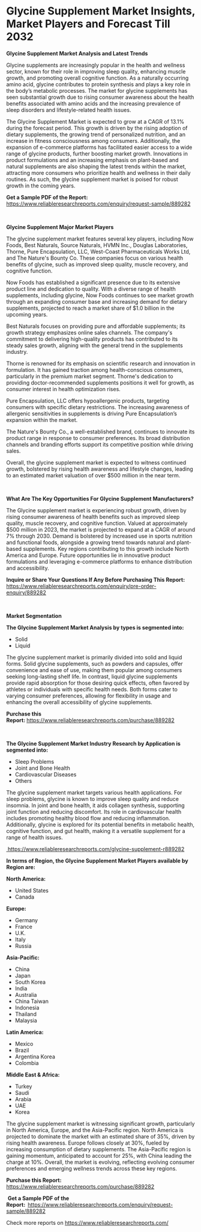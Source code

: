 <p><h1>Glycine Supplement Market Insights, Market Players and Forecast Till 2032</h1></p><p><strong>Glycine Supplement Market Analysis and Latest Trends</strong></p>
<p><p>Glycine supplements are increasingly popular in the health and wellness sector, known for their role in improving sleep quality, enhancing muscle growth, and promoting overall cognitive function. As a naturally occurring amino acid, glycine contributes to protein synthesis and plays a key role in the body’s metabolic processes. The market for glycine supplements has seen substantial growth due to rising consumer awareness about the health benefits associated with amino acids and the increasing prevalence of sleep disorders and lifestyle-related health issues.</p><p>The Glycine Supplement Market is expected to grow at a CAGR of 13.1% during the forecast period. This growth is driven by the rising adoption of dietary supplements, the growing trend of personalized nutrition, and an increase in fitness consciousness among consumers. Additionally, the expansion of e-commerce platforms has facilitated easier access to a wide range of glycine products, further boosting market growth. Innovations in product formulations and an increasing emphasis on plant-based and natural supplements are also shaping the latest trends within the market, attracting more consumers who prioritize health and wellness in their daily routines. As such, the glycine supplement market is poised for robust growth in the coming years.</p></p>
<p><strong>Get a Sample PDF of the Report:&nbsp;</strong> <a href="https://www.reliableresearchreports.com/enquiry/request-sample/889282?utm_campaign=3057&utm_medium=2&utm_source=Github&utm_content=ia&utm_term=08032025&utm_id=glycine-supplement">https://www.reliableresearchreports.com/enquiry/request-sample/889282</a></p>
<p>&nbsp;</p>
<p><strong>Glycine Supplement Major Market Players</strong></p>
<p><p>The glycine supplement market features several key players, including Now Foods, Best Naturals, Source Naturals, HVMN Inc., Douglas Laboratories, Thorne, Pure Encapsulation, LLC, West-Coast Pharmaceuticals Works Ltd, and The Nature's Bounty Co. These companies focus on various health benefits of glycine, such as improved sleep quality, muscle recovery, and cognitive function.</p><p>Now Foods has established a significant presence due to its extensive product line and dedication to quality. With a diverse range of health supplements, including glycine, Now Foods continues to see market growth through an expanding consumer base and increasing demand for dietary supplements, projected to reach a market share of $1.0 billion in the upcoming years.</p><p>Best Naturals focuses on providing pure and affordable supplements; its growth strategy emphasizes online sales channels. The company's commitment to delivering high-quality products has contributed to its steady sales growth, aligning with the general trend in the supplements industry.</p><p>Thorne is renowned for its emphasis on scientific research and innovation in formulation. It has gained traction among health-conscious consumers, particularly in the premium market segment. Thorne's dedication to providing doctor-recommended supplements positions it well for growth, as consumer interest in health optimization rises.</p><p>Pure Encapsulation, LLC offers hypoallergenic products, targeting consumers with specific dietary restrictions. The increasing awareness of allergenic sensitivities in supplements is driving Pure Encapsulation’s expansion within the market.</p><p>The Nature's Bounty Co., a well-established brand, continues to innovate its product range in response to consumer preferences. Its broad distribution channels and branding efforts support its competitive position while driving sales.</p><p>Overall, the glycine supplement market is expected to witness continued growth, bolstered by rising health awareness and lifestyle changes, leading to an estimated market valuation of over $500 million in the near term.</p></p>
<p>&nbsp;</p>
<p><strong>What Are The Key Opportunities For Glycine Supplement Manufacturers?</strong></p>
<p><p>The Glycine supplement market is experiencing robust growth, driven by rising consumer awareness of health benefits such as improved sleep quality, muscle recovery, and cognitive function. Valued at approximately $500 million in 2023, the market is projected to expand at a CAGR of around 7% through 2030. Demand is bolstered by increased use in sports nutrition and functional foods, alongside a growing trend towards natural and plant-based supplements. Key regions contributing to this growth include North America and Europe. Future opportunities lie in innovative product formulations and leveraging e-commerce platforms to enhance distribution and accessibility.</p></p>
<p><strong>Inquire or Share Your Questions If Any Before Purchasing This Report:</strong> <a href="https://www.reliableresearchreports.com/enquiry/pre-order-enquiry/889282?utm_campaign=3057&utm_medium=2&utm_source=Github&utm_content=ia&utm_term=08032025&utm_id=glycine-supplement">https://www.reliableresearchreports.com/enquiry/pre-order-enquiry/889282</a></p>
<p>&nbsp;</p>
<p><strong>Market Segmentation</strong></p>
<p><strong>The Glycine Supplement Market Analysis by types is segmented into:</strong></p>
<p><ul><li>Solid</li><li>Liquid</li></ul></p>
<p><p>The glycine supplement market is primarily divided into solid and liquid forms. Solid glycine supplements, such as powders and capsules, offer convenience and ease of use, making them popular among consumers seeking long-lasting shelf life. In contrast, liquid glycine supplements provide rapid absorption for those desiring quick effects, often favored by athletes or individuals with specific health needs. Both forms cater to varying consumer preferences, allowing for flexibility in usage and enhancing the overall accessibility of glycine supplements.</p></p>
<p><strong>Purchase this Report:&nbsp;</strong><a href="https://www.reliableresearchreports.com/purchase/889282?utm_campaign=3057&utm_medium=2&utm_source=Github&utm_content=ia&utm_term=08032025&utm_id=glycine-supplement">https://www.reliableresearchreports.com/purchase/889282</a></p>
<p>&nbsp;</p>
<p><strong>The Glycine Supplement Market Industry Research by Application is segmented into:</strong></p>
<p><ul><li>Sleep Problems</li><li>Joint and Bone Health</li><li>Cardiovascular Diseases</li><li>Others</li></ul></p>
<p><p>The glycine supplement market targets various health applications. For sleep problems, glycine is known to improve sleep quality and reduce insomnia. In joint and bone health, it aids collagen synthesis, supporting joint function and reducing discomfort. Its role in cardiovascular health includes promoting healthy blood flow and reducing inflammation. Additionally, glycine is explored for its potential benefits in metabolic health, cognitive function, and gut health, making it a versatile supplement for a range of health issues.</p></p>
<p><a href="https://www.reliableresearchreports.com/glycine-supplement-r889282?utm_campaign=3057&utm_medium=2&utm_source=Github&utm_content=ia&utm_term=08032025&utm_id=glycine-supplement">&nbsp;https://www.reliableresearchreports.com/glycine-supplement-r889282</a></p>
<p><strong>In terms of Region, the Glycine Supplement Market Players available by Region are:</strong></p>
<p>
    <p> <strong> North America: </strong>
        <ul>
            <li>United States</li>
            <li>Canada</li>
        </ul>
        </p> 
    <p> <strong> Europe: </strong>
        <ul>
            <li>Germany</li>
            <li>France</li>
            <li>U.K.</li>
            <li>Italy</li>
            <li>Russia</li>
        </ul>
        </p> 
    <p> <strong> Asia-Pacific: </strong>
        <ul>
            <li>China</li>
            <li>Japan</li>
            <li>South Korea</li>
            <li>India</li>
            <li>Australia</li>
            <li>China Taiwan</li>
            <li>Indonesia</li>
            <li>Thailand</li>
            <li>Malaysia</li>
        </ul>
        </p> 
    <p> <strong> Latin America: </strong>
        <ul>
            <li>Mexico</li>
            <li>Brazil</li>
            <li>Argentina Korea</li>
            <li>Colombia</li>
        </ul>
        </p> 
    <p> <strong> Middle East & Africa: </strong>
        <ul>
            <li>Turkey</li>
            <li>Saudi</li>
            <li>Arabia</li>
            <li>UAE</li>
            <li>Korea</li>
        </ul>
    </p>
    </p>
<p><p>The glycine supplement market is witnessing significant growth, particularly in North America, Europe, and the Asia-Pacific region. North America is projected to dominate the market with an estimated share of 35%, driven by rising health awareness. Europe follows closely at 30%, fueled by increasing consumption of dietary supplements. The Asia-Pacific region is gaining momentum, anticipated to account for 25%, with China leading the charge at 10%. Overall, the market is evolving, reflecting evolving consumer preferences and emerging wellness trends across these key regions.</p></p>
<p><strong>Purchase this Report: </strong><a href="https://www.reliableresearchreports.com/purchase/889282?utm_campaign=3057&utm_medium=2&utm_source=Github&utm_content=ia&utm_term=08032025&utm_id=glycine-supplement">https://www.reliableresearchreports.com/purchase/889282</a></p>
<p>&nbsp;<strong>Get a Sample PDF of the Report:&nbsp;&nbsp;</strong><a href="https://www.reliableresearchreports.com/enquiry/request-sample/889282?utm_campaign=3057&utm_medium=2&utm_source=Github&utm_content=ia&utm_term=08032025&utm_id=glycine-supplement">https://www.reliableresearchreports.com/enquiry/request-sample/889282</a></p>
<p><strong></strong></p>
<p>Check more reports on <a href="https://www.reliableresearchreports.com/?utm_campaign=3057&utm_medium=2&utm_source=Github&utm_content=ia&utm_term=08032025&utm_id=glycine-supplement">https://www.reliableresearchreports.com/</a></p>